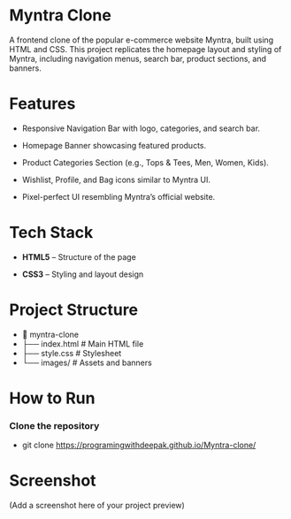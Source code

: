 # Myntra Clone
A frontend clone of the popular e-commerce website Myntra, built using HTML and CSS.
This project replicates the homepage layout and styling of Myntra, including navigation menus, search bar, product sections, and banners.

# Features
 - Responsive Navigation Bar with logo, categories, and search bar.

 - Homepage Banner showcasing featured products.
  
 - Product Categories Section (e.g., Tops & Tees, Men, Women, Kids).

  - Wishlist, Profile, and Bag icons similar to Myntra UI.

  - Pixel-perfect UI resembling Myntra’s official website.

# Tech Stack
 - **HTML5** – Structure of the page

 - **CSS3** – Styling and layout design

# Project Structure
 - 📂 myntra-clone
 - ├── index.html     # Main HTML file
 -  ├── style.css       # Stylesheet
  - └── images/         # Assets and banners
 # How to Run
 ### Clone the repository
   - git clone https://programingwithdeepak.github.io/Myntra-clone/

# Screenshot
(Add a screenshot here of your project preview)
